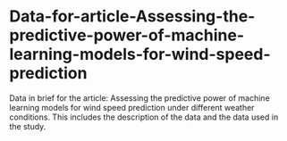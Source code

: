# Data-for-article-Assessing-the-predictive-power-of-machine-learning-models-for-wind-speed-prediction
Data in brief for the article: Assessing the predictive power of machine learning models for wind speed prediction under different weather conditions. This includes the description of the data and the data used in the study. 
